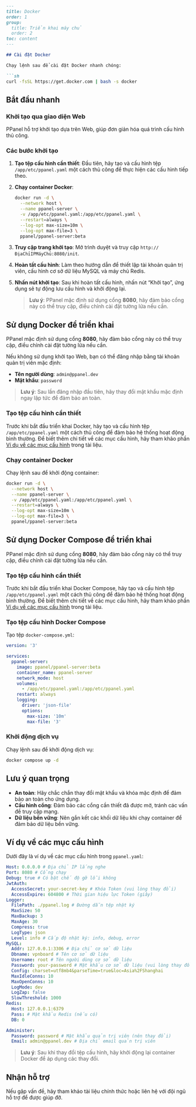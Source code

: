 ```markdown
---
title: Docker
order: 1
group: 
  title: Triển khai máy chủ
  order: 2
toc: content
---

## Cài đặt Docker

Chạy lệnh sau để cài đặt Docker nhanh chóng:

```sh
curl -fsSL https://get.docker.com | bash -s docker
```

## Bắt đầu nhanh

### Khởi tạo qua giao diện Web

PPanel hỗ trợ khởi tạo dựa trên Web, giúp đơn giản hóa quá trình cấu hình thủ công.

### Các bước khởi tạo

1. **Tạo tệp cấu hình cần thiết**: Đầu tiên, hãy tạo và cấu hình tệp `/app/etc/ppanel.yaml` một cách thủ công để thực hiện các cấu hình tiếp theo.

2. **Chạy container Docker**:

   ```sh
   docker run -d \
     --network host \
     --name ppanel-server \
     -v /app/etc/ppanel.yaml:/app/etc/ppanel.yaml \
     --restart=always \
     --log-opt max-size=10m \
     --log-opt max-file=3 \
     ppanel/ppanel-server:beta
   ```

3. **Truy cập trang khởi tạo**: Mở trình duyệt và truy cập `http://ĐịaChỉIPMáyChủ:8080/init`.

4. **Hoàn tất cấu hình**: Làm theo hướng dẫn để thiết lập tài khoản quản trị viên, cấu hình cơ sở dữ liệu MySQL và máy chủ Redis.

5. **Nhấn nút khởi tạo**: Sau khi hoàn tất cấu hình, nhấn nút “Khởi tạo”, ứng dụng sẽ tự động lưu cấu hình và khởi động lại.

   > **Lưu ý**: PPanel mặc định sử dụng cổng **8080**, hãy đảm bảo cổng này có thể truy cập, điều chỉnh cài đặt tường lửa nếu cần.

## Sử dụng Docker để triển khai

PPanel mặc định sử dụng cổng **8080**, hãy đảm bảo cổng này có thể truy cập, điều chỉnh cài đặt tường lửa nếu cần.

Nếu không sử dụng khởi tạo Web, bạn có thể đăng nhập bằng tài khoản quản trị viên mặc định:

- **Tên người dùng**: `admin@ppanel.dev`
- **Mật khẩu**: `password`

> **Lưu ý**: Sau lần đăng nhập đầu tiên, hãy thay đổi mật khẩu mặc định ngay lập tức để đảm bảo an toàn.

### Tạo tệp cấu hình cần thiết

Trước khi bắt đầu triển khai Docker, hãy tạo và cấu hình tệp `/app/etc/ppanel.yaml` một cách thủ công để đảm bảo hệ thống hoạt động bình thường. Để biết thêm chi tiết về các mục cấu hình, hãy tham khảo phần [Ví dụ về các mục cấu hình](#ví-dụ-về-các-mục-cấu-hình) trong tài liệu.

### Chạy container Docker

Chạy lệnh sau để khởi động container:

```sh
docker run -d \
  --network host \
  --name ppanel-server \
  -v /app/etc/ppanel.yaml:/app/etc/ppanel.yaml \
  --restart=always \
  --log-opt max-size=10m \
  --log-opt max-file=3 \
  ppanel/ppanel-server:beta
```

## Sử dụng Docker Compose để triển khai

PPanel mặc định sử dụng cổng **8080**, hãy đảm bảo cổng này có thể truy cập, điều chỉnh cài đặt tường lửa nếu cần.

### Tạo tệp cấu hình cần thiết

Trước khi bắt đầu triển khai Docker Compose, hãy tạo và cấu hình tệp `/app/etc/ppanel.yaml` một cách thủ công để đảm bảo hệ thống hoạt động bình thường. Để biết thêm chi tiết về các mục cấu hình, hãy tham khảo phần [Ví dụ về các mục cấu hình](#ví-dụ-về-các-mục-cấu-hình) trong tài liệu.

### Tạo tệp cấu hình Docker Compose

Tạo tệp `docker-compose.yml`:

```yaml
version: '3'

services:
  ppanel-server:
    image: ppanel/ppanel-server:beta
    container_name: ppanel-server
    network_mode: host
    volumes:
      - /app/etc/ppanel.yaml:/app/etc/ppanel.yaml
    restart: always
    logging:
      driver: 'json-file'
      options:
        max-size: '10m'
        max-file: '3'
```

### Khởi động dịch vụ

Chạy lệnh sau để khởi động dịch vụ:

```sh
docker compose up -d
```

## Lưu ý quan trọng

- **An toàn**: Hãy chắc chắn thay đổi mật khẩu và khóa mặc định để đảm bảo an toàn cho ứng dụng.
- **Cấu hình cổng**: Đảm bảo các cổng cần thiết đã được mở, tránh các vấn đề truy cập mạng.
- **Dữ liệu bền vững**: Nên gắn kết các khối dữ liệu khi chạy container để đảm bảo dữ liệu bền vững.

## Ví dụ về các mục cấu hình

Dưới đây là ví dụ về các mục cấu hình trong `ppanel.yaml`:

```yaml
Host: 0.0.0.0 # Địa chỉ IP lắng nghe
Port: 8080 # Cổng chạy
Debug: true # Có bật chế độ gỡ lỗi không
JwtAuth:
  AccessSecret: your-secret-key # Khóa Token (vui lòng thay đổi)
  AccessExpire: 604800 # Thời gian hiệu lực Token (giây)
Logger:
  FilePath: ./ppanel.log # Đường dẫn tệp nhật ký
  MaxSize: 50
  MaxBackup: 3
  MaxAge: 30
  Compress: true
  LogType: json
  Level: info # Cấp độ nhật ký: info, debug, error
MySQL:
  Addr: 127.0.0.1:3306 # Địa chỉ cơ sở dữ liệu
  Dbname: vpnboard # Tên cơ sở dữ liệu
  Username: root # Tên người dùng cơ sở dữ liệu
  Password: your-password # Mật khẩu cơ sở dữ liệu (vui lòng thay đổi)
  Config: charset=utf8mb4&parseTime=true&loc=Asia%2FShanghai
  MaxIdleConns: 10
  MaxOpenConns: 10
  LogMode: dev
  LogZap: false
  SlowThreshold: 1000
Redis:
  Host: 127.0.0.1:6379
  Pass: # Mật khẩu Redis (nếu có)
  DB: 0

Administer:
  Password: password # Mật khẩu quản trị viên (nên thay đổi)
  Email: admin@ppanel.dev # Địa chỉ email quản trị viên
```

> **Lưu ý**: Sau khi thay đổi tệp cấu hình, hãy khởi động lại container Docker để áp dụng các thay đổi.

## Nhận hỗ trợ

Nếu gặp vấn đề, hãy tham khảo tài liệu chính thức hoặc liên hệ với đội ngũ hỗ trợ để được giúp đỡ.
```

